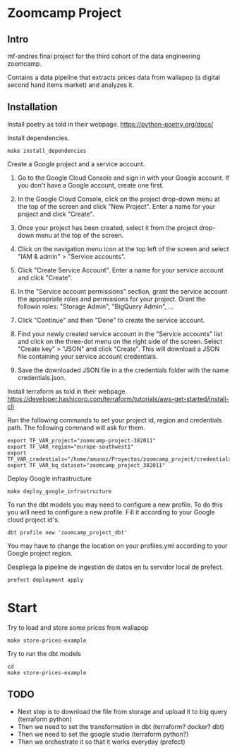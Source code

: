 # Zoomcamp Project

## Intro

mf-andres final project for the third cohort of the data engineering zoomcamp.

Contains a data pipeline that extracts prices data from wallapop (a digital second hand items market)
and analyzes it.

## Installation

Install poetry as told in their webpage. https://python-poetry.org/docs/

Install dependencies.

```commandline
make install_dependencies
```

Create a Google project and a service account.

1. Go to the Google Cloud Console and sign in with your Google account. If you don't have a Google account, create one
   first.

2. In the Google Cloud Console, click on the project drop-down menu at the top of the screen and click "New Project".
   Enter a name for your project and click "Create".

3. Once your project has been created, select it from the project drop-down menu at the top of the screen.

4. Click on the navigation menu icon at the top left of the screen and select "IAM & admin" > "Service accounts".

5. Click "Create Service Account". Enter a name for your service account and click "Create".

6. In the "Service account permissions" section, grant the service account the appropriate roles and permissions for
   your project. Grant the followin roles: "Storage Admin", "BigQuery Admin", ...

7. Click "Continue" and then "Done" to create the service account.

8. Find your newly created service account in the "Service accounts" list and click on the three-dot menu on the right
   side of the screen. Select "Create key" > "JSON" and click "Create". This will download a JSON file containing your
   service account credentials.

9. Save the downloaded JSON file in a the credentials folder with the name credentials.json.

Install terraform as told in their
webpage. https://developer.hashicorp.com/terraform/tutorials/aws-get-started/install-cli

Run the following commands to set your project id, region and credentials path. The following command will ask for them.

```
export TF_VAR_project="zoomcamp-project-382011"
export TF_VAR_region="europe-southwest1"
export TF_VAR_credentials="/home/amunoz/Proyectos/zoomcamp_project/credentials/credentials.json"
export TF_VAR_bq_dataset="zoomcamp_project_382011"
```

Deploy Google infrastructure

```commandline
make deploy_google_infrastructure
```

To run the dbt models you may need to configure a new profile. To do this you will need to configure 
a new profile. Fill it according to your Google cloud project id's.

```commandline
dbt profile new 'zoomcamp_project_dbt'
```

You may have to change the location on your profiles.yml according to your Google project region.

Despliega la pipeline de ingestión de datos en tu servidor local de prefect. 

```commandline
prefect deployment apply
```

# Start

Try to load and store some prices from wallapop

```commandline
make store-prices-example
```

Try to run the dbt models

```commandline
cd 
make store-prices-example
```


## TODO

* Next step is to download the file from storage and upload it to big query (terraform python)
* Then we need to set the transformation in dbt (terraform? docker? dbt)
* Then we need to set the google studio (terraform python?)
* Then we orchestrate it so that it works everyday (prefect)
